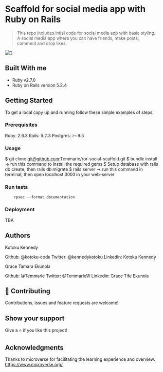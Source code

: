 # Scaffold for social media app with Ruby on Rails

> This repo includes intial code for social media app with basic styling. A social media app where you can have friends, make posts, comment and drop likes.

![2](https://user-images.githubusercontent.com/53125243/88557333-616da180-d02a-11ea-82ab-8699d1d1c68a.PNG)

## Built With me

- Ruby v2.7.0
- Ruby on Rails version 5.2.4

## Getting Started

To get a local copy up and running follow these simple examples of steps.

### Prerequisites

Ruby: 2.6.3
Rails: 5.2.3
Postgres: >=9.5

### Usage

$ git clone git@github.com:Temmarie/ror-social-scaffold.git
$ bundle install -> run this command to install the required gems
$ Setup database with rails db:create, then rails db:migrate
$ rails server -> run this command in terminal, then open localhost.3000 in your web-server

### Run tests

```
    rpsec --format documentation
```

### Deployment

TBA

## Authors

Kotoku Kennedy

Github: @kotoku-code
Twitter: @kennedykotoku
Linkedin: Kotoku Kennedy

Grace Tamara Ekunola

Github: @Temmarie
Twitter: @TemmarieW
Linkedin: Grace Tife Ekunola

## 🤝 Contributing

Contributions, issues and feature requests are welcome!

## Show your support

Give a ⭐️ if you like this project!

## Acknowledgments

Thanks to microverse for facilitating the learning experience and overview.
https://www.microverse.org/